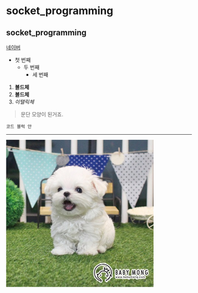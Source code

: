 # socket_programming
## socket_programming

[네이버](https://naver.com)

- 첫 번째
  - 두 번째
    - 세 번째
   
1. **볼드체**
2. __볼드체__
3. *이탤릭체*

>문단 모양이 된거죠.
>

```
코드 블럭 안
```
* * *

<img width="" height="" src="./png/말티즈.png"></img>
